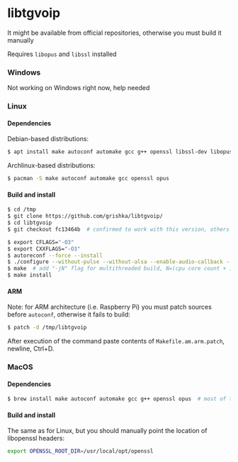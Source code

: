 # libtgvoip

It might be available from official repositories, otherwise you must build it manually

Requires `libopus` and `libssl` installed

### Windows
Not working on Windows right now, help needed

### Linux
#### Dependencies

Debian-based distributions:
```bash
$ apt install make autoconf automake gcc g++ openssl libssl-dev libopus0 libopus-dev
```

Archlinux-based distributions:
```bash
$ pacman -S make autoconf automake gcc openssl opus
```

#### Build and install
```bash
$ cd /tmp
$ git clone https://github.com/grishka/libtgvoip/
$ cd libtgvoip
$ git checkout fc13464b  # confirmed to work with this version, others would require testing

$ export CFLAGS="-O3"
$ export CXXFLAGS="-O3"
$ autoreconf --force --install
$ ./configure --without-pulse --without-alsa --enable-audio-callback --enable-static=no
$ make  # add "-jN" flag for multithreaded build, N=(cpu core count + 1) is recommended
$ make install
```

#### ARM
Note: for ARM architecture (i.e. Raspberry Pi) you must patch sources before `autoconf`, otherwise it fails to build:
```bash
$ patch -d /tmp/libtgvoip
```
After execution of the command paste contents of `Makefile.am.arm.patch`, newline, Ctrl+D. 

### MacOS
#### Dependencies
```bash
$ brew install make autoconf automake gcc g++ openssl opus  # most of those should be installed with XCode Tools
```

#### Build and install
The same as for Linux, but you should manually point the location of libopenssl headers:
 
```bash
export OPENSSL_ROOT_DIR=/usr/local/opt/openssl
```